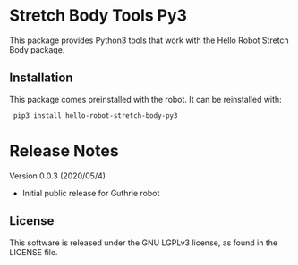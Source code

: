 # Stretch Body Tools Py3
This package provides Python3 tools that work with the Hello Robot Stretch Body package.

## Installation

This package comes preinstalled with the robot. It can be reinstalled with:

```
 pip3 install hello-robot-stretch-body-py3
```

# Release Notes
Version 0.0.3 (2020/05/4)
* Initial public release for Guthrie robot
## License

This software is released under the GNU LGPLv3 license, as found in the LICENSE file.